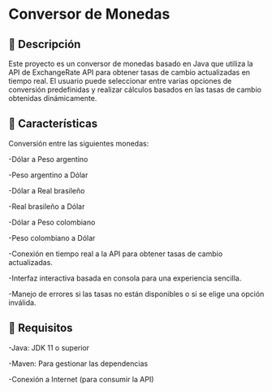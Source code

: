 <h1> Conversor de Monedas </h1>

## 🚀 Descripción

Este proyecto es un conversor de monedas basado en Java que utiliza la API de ExchangeRate API para obtener tasas de cambio actualizadas en tiempo real. El usuario puede seleccionar entre varias opciones de conversión predefinidas y realizar cálculos basados en las tasas de cambio obtenidas dinámicamente.

## 🚀 Características

Conversión entre las siguientes monedas: 

-Dólar a Peso argentino 

-Peso argentino a Dólar 

-Dólar a Real brasileño 

-Real brasileño a Dólar 

-Dólar a Peso colombiano 

-Peso colombiano a Dólar 

-Conexión en tiempo real a la API para obtener tasas de cambio actualizadas. 

-Interfaz interactiva basada en consola para una experiencia sencilla. 

-Manejo de errores si las tasas no están disponibles o si se elige una opción inválida. 

## 🚀 Requisitos

-Java: JDK 11 o superior

-Maven: Para gestionar las dependencias

-Conexión a Internet (para consumir la API)
